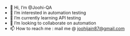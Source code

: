 - 👋 Hi, I’m @Joohi-QA
- 👀 I’m interested in automation testing
- 🌱 I’m currently learning API testing
- 💞️ I’m looking to collaborate on automation
- 📫 How to reach me : mail me @ joohijain87@gmail.com
  

<!---
Joohi-QA/Joohi-QA is a ✨ special ✨ repository because its `README.md` (this file) appears on your GitHub profile.
You can click the Preview link to take a look at your changes.
--->
